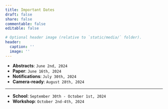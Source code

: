 ```yaml
---
title: Important Dates
draft: false
share: false
commentable: false
editable: false

# Optional header image (relative to `static/media/` folder).
header:
  caption: ''
  image: ''
---
```



* **Abstracts**:  `June 2nd, 2024`
* **Paper**:  `June 16th, 2024` 
* **Notifications**:  `July 30th, 2024`
* **Camera-ready**:  `August 28th, 2024`

---

* **School**: `September 30th - October 1st, 2024`
* **Workshop**:  `October 2nd-4th, 2024`

